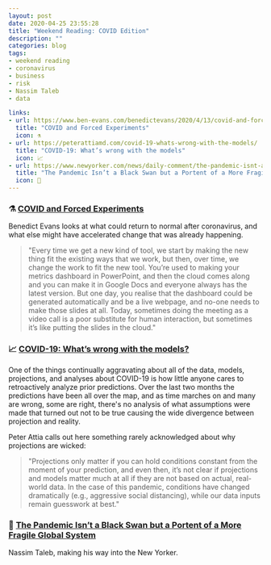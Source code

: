 ```yaml
---
layout: post
date: 2020-04-25 23:55:28
title: "Weekend Reading: COVID Edition"
description: ""
categories: blog
tags:
- weekend reading
- coronavirus
- business
- risk
- Nassim Taleb
- data

links:
- url: https://www.ben-evans.com/benedictevans/2020/4/13/covid-and-forced-experiments
  title: "COVID and Forced Experiments"
  icon: ⚗️
- url: https://peterattiamd.com/covid-19-whats-wrong-with-the-models/
  title: "COVID-19: What’s wrong with the models"
  icon: 📈
- url: https://www.newyorker.com/news/daily-comment/the-pandemic-isnt-a-black-swan-but-a-portent-of-a-more-fragile-global-system
  title: "The Pandemic Isn’t a Black Swan but a Portent of a More Fragile Global System"
  icon: 💉
---
```


### ⚗️ [COVID and Forced Experiments](https://www.ben-evans.com/benedictevans/2020/4/13/covid-and-forced-experiments "COVID and Forced Experiments")

Benedict Evans looks at what could return to normal after coronavirus, and what else might have accelerated change that was already happening.

> "Every time we get a new kind of tool, we start by making the new thing fit the existing ways that we work, but then, over time, we change the work to fit the new tool. You’re used to making your metrics dashboard in PowerPoint, and then the cloud comes along and you can make it in Google Docs and everyone always has the latest version. But one day, you realise that the dashboard could be generated automatically and be a live webpage, and no-one needs to make those slides at all. Today, sometimes doing the meeting as a video call is a poor substitute for human interaction, but sometimes it’s like putting the slides in the cloud."

### 📈 [COVID-19: What’s wrong with the models?](https://peterattiamd.com/covid-19-whats-wrong-with-the-models/ "COVID-19: What’s wrong with the models")

One of the things continually aggravating about all of the data, models, projections, and analyses about COVID-19 is how little anyone cares to retroactively analyze prior predictions. Over the last two months the predictions have been all over the map, and as time marches on and many are wrong, some are right, there's no analysis of what assumptions were made that turned out not to be true causing the wide divergence between projection and reality.

Peter Attia calls out here something rarely acknowledged about why projections are wicked:

> "Projections only matter if you can hold conditions constant from the moment of your prediction, and even then, it’s not clear if projections and models matter much at all if they are not based on actual, real-world data. In the case of this pandemic, conditions have changed dramatically (e.g., aggressive social distancing), while our data inputs remain guesswork at best."

### 💉 [The Pandemic Isn’t a Black Swan but a Portent of a More Fragile Global System](https://www.newyorker.com/news/daily-comment/the-pandemic-isnt-a-black-swan-but-a-portent-of-a-more-fragile-global-system "The Pandemic Isn’t a Black Swan but a Portent of a More Fragile Global System")

Nassim Taleb, making his way into the New Yorker.
